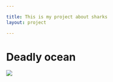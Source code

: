 ```yaml
---

title: This is my project about sharks
layout: project

---
```


# Deadly ocean

![](Layout_shark.png)
